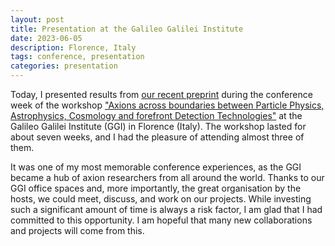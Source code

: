 ```yaml
---
layout: post
title: Presentation at the Galileo Galilei Institute
date: 2023-06-05 
description: Florence, Italy
tags: conference, presentation
categories: presentation
---
```


Today, I presented results from [our recent preprint](https://sebhoof.github.io/blog/2023/preprint-solar_tomography/) during the conference week of the workshop ["Axions across boundaries between Particle Physics, Astrophysics, Cosmology and forefront Detection Technologies"](https://www.ggi.infn.it/showevent.pl?id=437) at the Galileo Galilei Institute (GGI) in Florence (Italy).
The workshop lasted for about seven weeks, and I had the pleasure of attending almost three of them.

It was one of my most memorable conference experiences, as the GGI became a hub of axion researchers from all around the world.
Thanks to our GGI office spaces and, more importantly, the great organisation by the hosts, we could meet, discuss, and work on our projects.
While investing such a significant amount of time is always a risk factor, I am glad that I had committed to this opportunity.
I am hopeful that many new collaborations and projects will come from this.